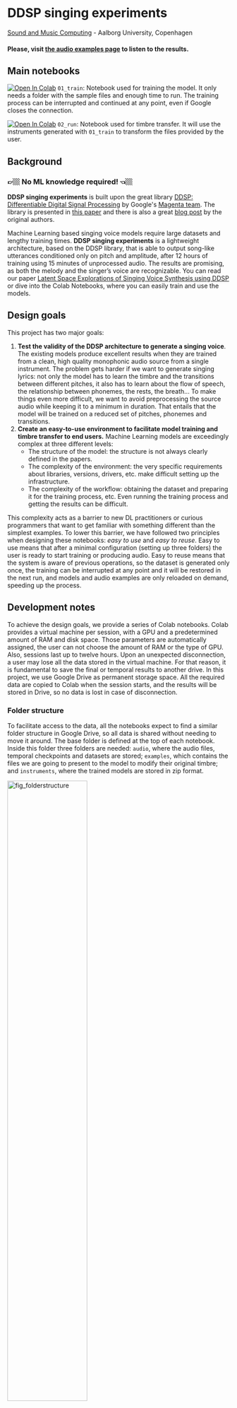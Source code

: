 # DDSP singing experiments
[Sound and Music Computing](https://www.smc.aau.dk/) - Aalborg University, Copenhagen

#### Please, visit [the audio examples page](https://juanalonso.github.io/DDSP-singing-experiments/) to listen to the results.

## Main notebooks
[![Open In Colab](https://colab.research.google.com/assets/colab-badge.svg)](https://colab.research.google.com/github/juanalonso/DDSP-singing-experiments/blob/main/01_train.ipynb)
`01_train`: Notebook used for training the model. It only needs a folder with the sample files and enough time to run. The training process can be interrupted and continued at any point, even if Google closes the connection.

[![Open In Colab](https://colab.research.google.com/assets/colab-badge.svg)](https://colab.research.google.com/github/juanalonso/DDSP-singing-experiments/blob/main/02_run.ipynb)
`02_run`: Notebook used for timbre transfer. It will use the instruments generated with `01_train` to transform the files provided by the user.

## Background
### 👉🏼 No ML knowledge required! 👈🏼

**DDSP singing experiments** is built upon the great library [DDSP: Differentiable Digital Signal Processing](https://github.com/magenta/ddsp) by Google's [Magenta team](https://magenta.tensorflow.org/). The library is presented in [this paper](https://arxiv.org/abs/2001.04643) and there is also a great [blog post](https://magenta.tensorflow.org/ddsp) by the original authors.

Machine Learning based singing voice models require large datasets and lengthy training times. **DDSP singing experiments** is a lightweight architecture, based on the DDSP library, that is able to output song-like utterances conditioned only on pitch and amplitude, after 12 hours of training using 15 minutes of unprocessed audio. The results are promising, as both the melody and the singer’s voice are recognizable. You can read our paper [Latent Space Explorations of Singing Voice Synthesis using DDSP](https://arxiv.org/abs/2103.07197) or dive into the Colab Notebooks, where you can easily train and use the models. 


## Design goals

This project has two major goals:

1. **Test the validity of the DDSP architecture to generate a singing voice**. The existing models produce excellent results when they are trained from a clean, high quality monophonic audio source from a single instrument. The problem gets harder if we want to generate singing lyrics: not only the model has to learn the timbre and the transitions between different pitches, it also has to learn about the flow of speech, the relationship between phonemes, the rests, the breath... To make things even more difficult, we want to avoid preprocessing the source audio while keeping it to a minimum in duration. That entails that the model will be trained on a reduced set of pitches, phonemes and transitions.
2. **Create an easy-to-use environment to facilitate model training and timbre transfer to end users.** Machine Learning models are exceedingly complex at three different levels:
	- The structure of the model: the structure is not always clearly defined in the papers.
	- The complexity of the environment: the very specific requirements about libraries, versions, drivers, etc. make difficult setting up the infrastructure.
	- The complexity of the workflow: obtaining the dataset and preparing it for the training process, etc. Even running the training process and getting the results can be difficult.

This complexity acts as a barrier to new DL practitioners or curious programmers that want to get familiar with something different than the simplest examples. To lower this barrier, we have followed two principles when designing these notebooks: *easy to use* and *easy to reuse*. Easy to use means that after a minimal configuration (setting up three folders) the user is ready to start training or producing audio. Easy to reuse means that the system is aware of previous operations, so the dataset is generated only once, the training can be interrupted at any point and it will be restored in the next run, and models and audio examples are only reloaded on demand, speeding up the process.

## Development notes

To achieve the design goals, we provide a series of Colab notebooks. Colab provides a virtual machine per session, with a GPU and a predetermined amount of RAM and disk space. Those parameters are automatically assigned, the user can not choose the amount of RAM or the type of GPU. Also, sessions last up to twelve hours. Upon an unexpected disconnection, a user may lose all the data stored in the virtual machine. For that reason, it is fundamental to save the final or temporal results to another drive. In this project, we use Google Drive as permanent storage space. All the required data are copied to Colab when the session starts, and the results will be stored in Drive, so no data is lost in case of disconnection.

### Folder structure

To facilitate access to the data, all the notebooks expect to find a similar folder structure in Google Drive, so all data is shared without needing to move it around. The base folder is defined at the top of each notebook. Inside this folder three folders are needed: `audio`, where the audio files, temporal checkpoints and datasets are stored; `examples`, which contains the files we are going to present to the model to modify their original timbre; and `instruments`, where the trained models are stored in zip format.

<img width="60%" alt="fig_folderstructure" src="https://user-images.githubusercontent.com/1846199/110327534-6364fd80-801a-11eb-9e81-2455f0cfee11.png">

Managing files in Google Drive can be suboptimal if done via the standard web interface. It is very recommended to use [Google Drive for desktop](https://support.google.com/drive/answer/7329379), an official free utility that allows the user to manage files and folders in Google Drive using the user's computer's native interface.

## Training the model with `01_train`

### Data preparation

For each instrument we want the system to learn its timbral characteristics, we need to create a folder inside the `audio` folder and place there the source audio files in wav or mp3 format. We will use `newinst` as the folder / instrument name for the rest of the section. No additional conversions (bit-depth, sample frequency, number of channels) are needed. Splitting the audio files into 3-minute chunks is recommended.

### Notebook configuration

All the configuration values are entered in the first two cells of the notebook. The first one mounts the Google Drive file system and prompts for an authorization code. The second cell defines 1) the entry point and 2), the name of the folder with the source audio files.

Also, the runtime must be changed to GPU to take advantage of the accelerated hardware. (Choose `Runtime > Change runtime type > GPU` in the Colab menu)

### Training the model

Once the notebook is set up, the rest of the process is automatic, and the training starts when we execute the whole notebook (`Runtime > Execute all` in the Colab menu). The notebook will download the DDSP library, import the required python libraries, create additional folders to store the checkpoints and the final instrument, and then will create the dataset from the audio files.

If the dataset already exists (by checking `audio\newinst_dataset`) it will skip this step and copy the existing dataset into Colab temporal storage. Otherwise, the dataset is created by executing `ddsp_prepare_tfrecord`, which reads all the audio files in the `audio\newinst` folder, resamples them at 16kHz and splits them into four-second chunks with one-second hops. For each chunk, the system takes 250 timeframes per second and computes on each frame the loudness in dB, f0 and the confidence of the estimation. The newly created dataset is stored both in the Colab temporal storage space and in Drive, for safekeeping in the `audio\newinst_dataset` folder. Also, two additional files are created:

1. The pickle file (`dataset_statistics.pkl`) with loudness and pitch statistics that will be used to preprocess the audio in the second notebook, and
2. a configuration file (`operative_config-0.gin`) with the full set of parameters needed to define, train and use the model.

Once the dataset is available, the notebook picks an element from the dataset and displays its spectrogram, the f0 estimation and confidence values, the loudness, and an audio player, so we can check for errors.

Then, the notebook launches Tensorboard, so we can visualize the total loss and the steps per second. By default, Tensorboard graphs are not automatically updated, so we will need to click on the refresh icon –or change the default configuration– to redraw the graphs with the latest scalar values. The complete Tensorboard logs are stored in the folder// `audio\newinst_checkpoints\summaries\train`, so they are preserved between different runs.

To train the model (from scratch or from the latest checkpoint), the `ddsp_run` command is executed. For this particular case, we are using a customized configuration file which tells the system not to learn the reverb of the source audio. The configuration file is a simplified version of the original `solo_instrument.gin` and it is available [in the GitHub repository](https://github.com/juanalonso/DDSP-singing-experiments/tree/main/gin/models).

The system will train for 40k steps, with a batch size of 32, saving a checkpoint to Drive every 250 steps, and keeping the last 5 generated checkpoint files in the checkpoints folder (`audio\newinst_checkpoints` in our example).  In the case we get disconnected, executing again all the cells will let the notebook recover gracefully from the last saved checkpoint.

Once the training has finished or is interrupted, the notebook will run the model on an element of the dataset and will present side by side both the original and reconstructed spectrogram and audio. This comparison, together with the Tensorboard, should give us an intuition about the quality of the model: usually, a loss value over 6 means there is room for improvement, and a value under 5 points to overfitting.

The last step is creating the standalone model / instrument file. This file will be used in the timbre transfer notebook and it is a zip file with the most recent checkpoint, the configuration file and the pickle file. The file is copied to the `instruments` folder (in our example, it will be `instruments\newinst.zip`).

### Tips and Tricks

* To create the dataset, it is better to split the source audio into several shorter audio files (up to three minutes) instead of using a single longer file. In our experience, longer files tend to cause out-of-memory errors.
* It is difficult to estimate the duration of the training process. The GPU assignation method is unknown to the user, and the time per step also varies during a session. As a rule of thumb, we use a conservative estimation of 3000 steps per hour, roughly equivalent to 0.8 steps per second.
* Checkpoint files for this model are about 58MB. It is very easy to run out of Drive storage space when training several instruments and keeping old unused checkpoints.
* To be able to keep training the model, do not delete the checkpoints folder, otherwise the training will start from scratch. It is also recommended to keep the dataset folder. If not present, the dataset will be recreated, and it is a slow operation.
* The instrument file should be around 50-55MB in size. If it is bigger, it means that more than a set of checkpoints are stored inside, usually because the neural network has been trained more than once in the same session. This can cause a problem when using the instrument file in the timbre transfer notebook, because the system will pick one of the checkpoint files at random. If this happens, we can manually delete the undesired checkpoints from the zip file.

## Timbre transfer with `02_run`

### Data preparation

In this section we will use the folder `instruments`, where the models are automatically stored, and the folder `examples` where we will place the source audio files (in wav and mp3 format) we want to transform.

### Notebook configuration

Similar to the training notebook, the first cell mounts the Google Drive file system and prompts for an authorization code. The second cell defines 1) the entry point and 2) the name of the folder with the instruments and the name of the folder with the examples, `instruments` and `examples` by default.

### Running the model

This notebook is interactive, and possesses a minimal GUI to load instruments, examples and fine-tune the output. When the notebook is executed, it will download the required libraries, and copy the examples and instruments from Drive to Colab.

The first step is choosing the instrument and the example.

<img width="60%" alt="Choosing the instrument and the example" src="https://user-images.githubusercontent.com/1846199/110327540-64962a80-801a-11eb-8a0c-f63265215f62.png">

Selecting one instrument will unzip the instrument file, load the configuration file, the model and the pickle file. Selecting one example the notebook will load the example, and extract the f0, confidence and loudness. Then, the model is restored. Computations are minimized, so choosing another example does not affect the current instrument and choosing another instrument does not affect the current example.

Before running the model, we may need to preprocess the example audio.

<img width="30%" alt="preprocess the example audio" src="https://user-images.githubusercontent.com/1846199/110327544-652ec100-801a-11eb-8304-37eed33edbb6.png">

The idea behind preprocessing the original audio is to make it more similar to the audio the model has been trained on (loudness and pitch), which renders a more faithful reconstruction. The parameters we can configure are:

* **Show full output**: This control is not strictly preprocessing: if this checkbox is checked, the output will also show a player for the original audio and the original spectrogram.
* **Use loudness statistics**: If checked, the preprocessor will use the data in the pickle file to improve the results by adjusting the loudness of the original audio to better match the training data using quantile normalization.
* **Mask threshold**: The mask is computed based on the note-on ratio, a function of the loudness and the f0 confidence. It is used to attenuate the parts of the source audio where CREPE returns a low confidence on the pitch and / or the volume is low. The higher the mask threshold is, the more parts it will attenuate. This control will only be considered if the "Use loudness statistics" checkbox is checked.
* **Attenuation**: This value sets how much the loudness is attenuated in the places masked out. This control will only be considered if the "Use loudness statistics" checkbox is checked.
* ***Autotune***: This value readjusts the f0 estimation, 'snapping' the values to the nearest semitone. 0 means no change, 1 means full pitch quantization.
* **Octave shift**: If the original instrument is trained in a different pitch range than the example we want to process, we can transpose the example any number of octaves (-2 to 2 is recommended), so the example audio matches the instrument range. For example, when running a female voice (example) through a male voice model (instrument), results are usually improved if we transpose the example -1 octave.
* **Loudness shift**: This control allows the modification of the example loudness when the loudness is very different between the example and the instrument. By adjusting the gain, we will get more natural results.


The model is run by pressing the "Transfer timbre" button. The results will appear below, and they are not cleared automatically between runs,so we can execute several experiments and compare the results easily.

The output presented by the model is (from top to bottom):

* Audio player and spectrogram of the original audio. Only if "Show full output" is checked.
* Audio player and spectrogram of the synthesized audio.
* Graph showing the loudness of the example, before (Original) and after (Norm) preprocessing the amplitude with the loudness statistics.
* Graph showing the pitch of the example as computed by CREPE, the mean pitch from the instrument and from the example, and the autotuned pitch. Comparing mean pitches in this graph is the fastest way to estimate the value of the control "Octave shift"
* Plot of the f0 confidence, as computed by CREPE.
* Graph showing the note-on ratio, the mask threshold and the mask. Note that the mask height represents nothing, as it has only two values, True or False.

<img width="60%" alt="output presented by the model" src="https://user-images.githubusercontent.com/1846199/110327546-65c75780-801a-11eb-9c97-dc9a3103e9e6.jpg">



### Additional Tools
[![Open In Colab](https://colab.research.google.com/assets/colab-badge.svg)](https://colab.research.google.com/github/juanalonso/DDSP-singing-experiments/blob/main/tools/plot_voice_space.ipynb)
`plot_voice_space`: Helper notebook to plot the total loss from all the voice models.

[![Open In Colab](https://colab.research.google.com/assets/colab-badge.svg)](https://colab.research.google.com/github/juanalonso/DDSP-singing-experiments/blob/main/tools/generate_param_space.ipynb)
`generate_param_space`: Helper notebook to train the eva model with different spectral parameters.

[![Open In Colab](https://colab.research.google.com/assets/colab-badge.svg)](https://colab.research.google.com/github/juanalonso/DDSP-singing-experiments/blob/main/tools/plot_param_space.ipynb)
`plot_param_space`: Helper notebook to plot the total loss from models trained on the eva model with different spectral parameters.
